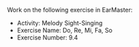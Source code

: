 Work on the following exercise in EarMaster:
- Activity: Melody Sight-Singing
- Exercise Name: Do, Re, Mi, Fa, So
- Exercise Number: 9.4

